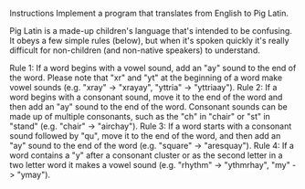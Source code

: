 Instructions
Implement a program that translates from English to Pig Latin.

Pig Latin is a made-up children's language that's intended to be confusing. It obeys a few simple rules (below), but when it's spoken quickly it's really difficult for non-children (and non-native speakers) to understand.

Rule 1: If a word begins with a vowel sound, add an "ay" sound to the end of the word. Please note that "xr" and "yt" at the beginning of a word make vowel sounds (e.g. "xray" -> "xrayay", "yttria" -> "yttriaay").
Rule 2: If a word begins with a consonant sound, move it to the end of the word and then add an "ay" sound to the end of the word. Consonant sounds can be made up of multiple consonants, such as the "ch" in "chair" or "st" in "stand" (e.g. "chair" -> "airchay").
Rule 3: If a word starts with a consonant sound followed by "qu", move it to the end of the word, and then add an "ay" sound to the end of the word (e.g. "square" -> "aresquay").
Rule 4: If a word contains a "y" after a consonant cluster or as the second letter in a two letter word it makes a vowel sound (e.g. "rhythm" -> "ythmrhay", "my" -> "ymay").